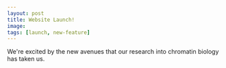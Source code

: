 ```yaml
---
layout: post
title: Website Launch!
image: 
tags: [launch, new-feature]
---
```


We're excited by the new avenues that our research into chromatin biology has taken us. 